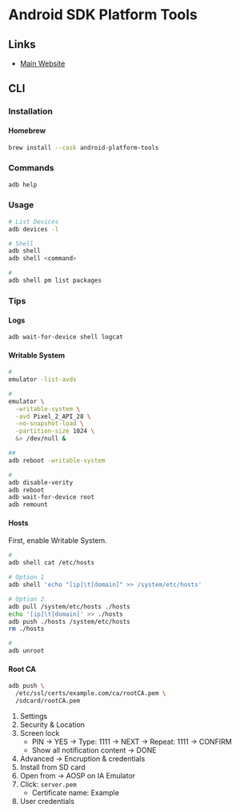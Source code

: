 # Android SDK Platform Tools

## Links

- [Main Website](https://developer.android.com/studio/releases/platform-tools)

## CLI

### Installation

#### Homebrew

```sh
brew install --cask android-platform-tools
```

### Commands

```sh
adb help
```

### Usage

```sh
# List Devices
adb devices -l

# Shell
adb shell
adb shell <command>

#
adb shell pm list packages
```

<!--
#
adb forward tcp:27042 tcp:27042

#
adb shell pm uninstall --user 0 <app-id>

#
adb shell reboot -p
adb shell halt

#
adb shell pm clear package
adb uninstall package
-->

### Tips

#### Logs

```sh
adb wait-for-device shell logcat
```

#### Writable System

```sh
#
emulator -list-avds

#
emulator \
  -writable-system \
  -avd Pixel_2_API_28 \
  -no-snapshot-load \
  -partition-size 1024 \
  &> /dev/null &

##
adb reboot -writable-system
```

```sh
#
adb disable-verity
adb reboot
adb wait-for-device root
adb remount
```

#### Hosts

First, enable Writable System.

```sh
#
adb shell cat /etc/hosts

# Option 1
adb shell 'echo "[ip]\t[domain]" >> /system/etc/hosts'

# Option 2
adb pull /system/etc/hosts ./hosts
echo '[ip]\t[domain]' >> ./hosts
adb push ./hosts /system/etc/hosts
rm ./hosts

#
adb unroot
```

#### Root CA

<!-- ##### Option 1

First, enable Writable System.

```sh
adb shell ls /system/etc/security/cacerts
```

```sh
export CERT_PATH='/etc/ssl/certs/example.com/ca/rootCA.pem'
export CERT_HASH="$(openssl x509 -inform PEM -in "$CERT_PATH" -subject_hash_old | head -n 1)"

adb push "$CERT_PATH" "/system/etc/security/cacerts/$CERT_HASH.0"

adb reboot
``` -->

<!-- ##### Option 2 -->

```sh
adb push \
  /etc/ssl/certs/example.com/ca/rootCA.pem \
  /sdcard/rootCA.pem
```

1. Settings
2. Security & Location
3. Screen lock
   - PIN -> YES -> Type: 1111 -> NEXT -> Repeat: 1111 -> CONFIRM
   - Show all notification content -> DONE
4. Advanced -> Encruption & credentials
5. Install from SD card
6. Open from -> AOSP on IA Emulator
7. Click: `server.pem`
   - Certificate name: Example
8. User credentials
